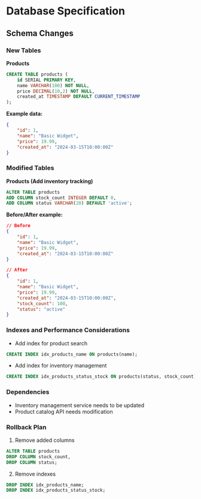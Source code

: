 # Database Specification

## Schema Changes

### New Tables

**Products**
```sql
CREATE TABLE products (
    id SERIAL PRIMARY KEY,
    name VARCHAR(100) NOT NULL,
    price DECIMAL(10,2) NOT NULL,
    created_at TIMESTAMP DEFAULT CURRENT_TIMESTAMP
);
```

**Example data:**
```json
{
    "id": 1,
    "name": "Basic Widget",
    "price": 19.99,
    "created_at": "2024-03-15T10:00:00Z"
}
```

### Modified Tables
**Products (Add inventory tracking)**
```sql
ALTER TABLE products
ADD COLUMN stock_count INTEGER DEFAULT 0,
ADD COLUMN status VARCHAR(20) DEFAULT 'active';
```

**Before/After example:**
```json
// Before
{
    "id": 1,
    "name": "Basic Widget",
    "price": 19.99,
    "created_at": "2024-03-15T10:00:00Z"
}

// After
{
    "id": 1,
    "name": "Basic Widget",
    "price": 19.99,
    "created_at": "2024-03-15T10:00:00Z",
    "stock_count": 100,
    "status": "active"
}
```

### Indexes and Performance Considerations
- Add index for product search
```sql
CREATE INDEX idx_products_name ON products(name);
```
- Add index for inventory management
```sql
CREATE INDEX idx_products_status_stock ON products(status, stock_count);
```

### Dependencies
- Inventory management service needs to be updated
- Product catalog API needs modification

### Rollback Plan
1. Remove added columns
```sql
ALTER TABLE products
DROP COLUMN stock_count,
DROP COLUMN status;
```
2. Remove indexes
```sql
DROP INDEX idx_products_name;
DROP INDEX idx_products_status_stock;
```
